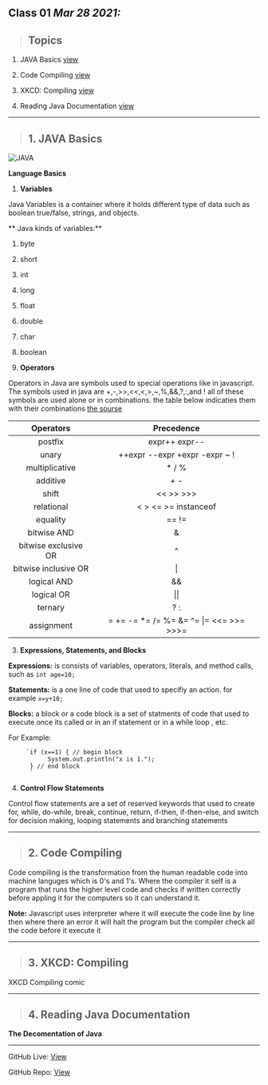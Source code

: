 ## Class 01  *Mar 28 2021:*

> ## Topics

   1. JAVA Basics [view](https://docs.oracle.com/javase/tutorial/java/nutsandbolts/index.html)
    
   2. Code Compiling [view](https://www.reddit.com/r/explainlikeimfive/comments/233dq5/eli5_what_does_it_mean_to_compile_code/) 
    
   3. XKCD: Compiling [view](https://xkcd.com/303/)
   
   4. Reading Java Documentation [view](https://www.dummies.com/programming/java/making-sense-of-javas-api-documentation/)

---


> ## 1.  JAVA Basics

![JAVA](https://miro.medium.com/max/8642/1*iIXOmGDzrtTJmdwbn7cGMw.png)

**Language Basics**

1. **Variables**

  Java Variables is a container where it holds different type of data such as boolean true/false, strings, and objects.

** Java kinds of variables:**

   1. byte 
   2. short 
   3. int 
   4. long 
   5. float 
   6. double 
   7. char 
   8. boolean
   
   
2. **Operators**

  Operators in Java are symbols used to special operations like in javascript. The symbols used in java are +,-,>>,<<,<,>,~,%,&&,?,:,and ! all of these symbols are used alone or in combinations. the table below indicaties them with their combinations [the sourse](https://docs.oracle.com/javase/tutorial/java/nutsandbolts/operators.html) 
  
|       Operators      |                Precedence               |
|:--------------------:|:---------------------------------------:|
| postfix              | expr++ expr--                           |
| unary                | ++expr --expr +expr -expr ~ !           |
| multiplicative       | * / %                                   |
| additive             | + -                                     |
| shift                | << >> >>>                               |
| relational           | < > <= >= instanceof                    |
| equality             | == !=                                   |
| bitwise AND          | &                                       |
| bitwise exclusive OR | ^                                       |
| bitwise inclusive OR | \|                                      |
| logical AND          | &&                                      |
| logical OR           | \|\|                                    |
| ternary              | ? :                                     |
| assignment           | = += -= *= /= %= &= ^= \|= <<= >>= >>>= |

3. **Expressions, Statements, and Blocks**

**Expressions:** is consists of variables, operators, literals, and method calls, such as `int age=10;`

**Statements:** is a one line of code that used to specifiy an action. for example `x=y+10;`

**Blocks:** a block or a code block is a set of statments of code that used to execute once its called or in an if statement or in a while loop , etc.

   For Example: 
   
         `if (x==1) { // begin block 
               System.out.println("x is 1.");
          } // end block 
          `



4. **Control Flow Statements**

Control flow statements are a set of reserved keywords that used to create for, while, do-while, break, continue, return, if-then, if-then-else, and switch for decision making, looping statements and branching statements 

---

> ## 2.  Code Compiling

Code compiling is the transformation from the human readable code into machine languges which is 0's and 1's. Where the compiler it self is a program that runs the higher level code and checks if written correctly before appling it for the computers so it can understand it.

**Note:** Javascript uses interpreter where it will execute the code line by line then where there an error it will halt the program but the compiler check all the code before it execute it 



---

> ## 3.  XKCD: Compiling 

XKCD Compiling comic

---

> ## 4.  Reading Java Documentation 

**The Decomentation of Java**

---

GitHub Live: [View](https://anassawalha95.github.io/reading-notes/Code%20401/Class%2001)

GitHub Repo: [View](https://github.com/anassawalha95/reading-notes/tree/main/Code%20401)
